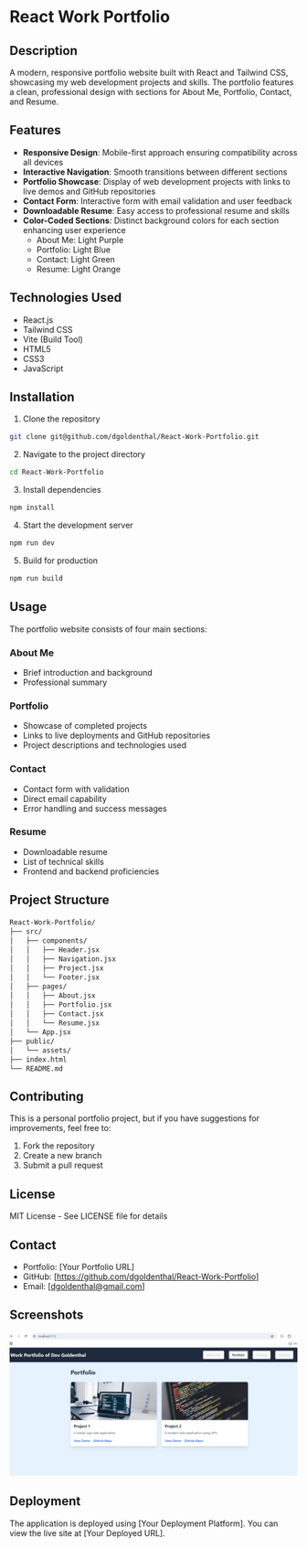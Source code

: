 # React Work Portfolio

## Description

A modern, responsive portfolio website built with React and Tailwind CSS, showcasing my web development projects and skills. 
The portfolio features a clean, professional design with sections for About Me, Portfolio, Contact, and Resume.

## Features

- **Responsive Design**: Mobile-first approach ensuring compatibility across all devices
- **Interactive Navigation**: Smooth transitions between different sections
- **Portfolio Showcase**: Display of web development projects with links to live demos and GitHub repositories
- **Contact Form**: Interactive form with email validation and user feedback
- **Downloadable Resume**: Easy access to professional resume and skills
- **Color-Coded Sections**: Distinct background colors for each section enhancing user experience
  - About Me: Light Purple
  - Portfolio: Light Blue
  - Contact: Light Green
  - Resume: Light Orange

## Technologies Used

- React.js
- Tailwind CSS
- Vite (Build Tool)
- HTML5
- CSS3
- JavaScript

## Installation

1. Clone the repository

```bash
git clone git@github.com/dgoldenthal/React-Work-Portfolio.git
```

2. Navigate to the project directory

```bash
cd React-Work-Portfolio
```

3. Install dependencies

```bash
npm install
```

4. Start the development server

```bash
npm run dev
```

5. Build for production

```bash
npm run build
```

## Usage

The portfolio website consists of four main sections:

### About Me

- Brief introduction and background
- Professional summary

### Portfolio

- Showcase of completed projects
- Links to live deployments and GitHub repositories
- Project descriptions and technologies used

### Contact

- Contact form with validation
- Direct email capability
- Error handling and success messages

### Resume

- Downloadable resume
- List of technical skills
- Frontend and backend proficiencies

## Project Structure

```
React-Work-Portfolio/
├── src/
│   ├── components/
│   │   ├── Header.jsx
│   │   ├── Navigation.jsx
│   │   ├── Project.jsx
│   │   └── Footer.jsx
│   ├── pages/
│   │   ├── About.jsx
│   │   ├── Portfolio.jsx
│   │   ├── Contact.jsx
│   │   └── Resume.jsx
│   └── App.jsx
├── public/
│   └── assets/
├── index.html
└── README.md
```

## Contributing

This is a personal portfolio project, but if you have suggestions for improvements, feel free to:

1. Fork the repository
2. Create a new branch
3. Submit a pull request

## License

MIT License - See LICENSE file for details

## Contact

- Portfolio: [Your Portfolio URL]
- GitHub: [https://github.com/dgoldenthal/React-Work-Portfolio]
- Email: [dgoldenthal@gmail.com]

## Screenshots

![Home Page](./public/assets/images/Screenshot.png)

## Deployment

The application is deployed using [Your Deployment Platform]. You can view the live site at [Your Deployed URL].
